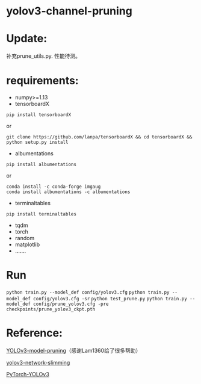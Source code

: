 # yolov3-channel-pruning
# Update:
补充prune_utils.py. 性能待测。

# requirements:

+ numpy>=1.13
+ tensorboardX
```
pip install tensorboardX
```
or
```
git clone https://github.com/lanpa/tensorboardX && cd tensorboardX && python setup.py install
```
+ albumentations
```
pip install albumentations
```
or
```
conda install -c conda-forge imgaug
conda install albumentations -c albumentations
```
+ terminaltables
```
pip install terminaltables
```
+ tqdm
+ torch
+ random 
+ matplotlib
+ .......

# Run
`python train.py --model_def config/yolov3.cfg`
`python train.py --model_def config/yolov3.cfg -sr`
`python test_prune.py`
`python train.py --model_def config/prune_yolov3.cfg -pre checkpoints/prune_yolov3_ckpt.pth`



# Reference: 
[YOLOv3-model-pruning](https://github.com/Lam1360/YOLOv3-model-pruning)（感谢Lam1360给了很多帮助）

[yolov3-network-slimming](https://github.com/talebolano/yolov3-network-slimming)
           
[PyTorch-YOLOv3](https://github.com/eriklindernoren/PyTorch-YOLOv3)
